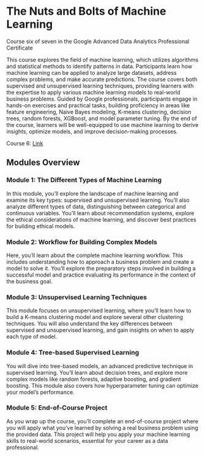 # The Nuts and Bolts of Machine Learning

Course six of seven in the Google Advanced Data Analytics Professional Certificate

This course explores the field of machine learning, which utilizes algorithms and statistical methods to identify patterns in data. Participants learn how machine learning can be applied to analyze large datasets, address complex problems, and make accurate predictions. The course covers both supervised and unsupervised learning techniques, providing learners with the expertise to apply various machine learning models to real-world business problems. Guided by Google professionals, participants engage in hands-on exercises and practical tasks, building proficiency in areas like feature engineering, Naive Bayes modeling, K-means clustering, decision trees, random forests, XGBoost, and model parameter tuning. By the end of the course, learners will be well-equipped to use machine learning to derive insights, optimize models, and improve decision-making processes.

Course 6: [Link](https://www.coursera.org/learn/the-nuts-and-bolts-of-machine-learning)

## Modules Overview
### Module 1: The Different Types of Machine Learning
In this module, you’ll explore the landscape of machine learning and examine its key types: supervised and unsupervised learning. You’ll also analyze different types of data, distinguishing between categorical and continuous variables. You’ll learn about recommendation systems, explore the ethical considerations of machine learning, and discover best practices for building ethical models.

### Module 2: Workflow for Building Complex Models
Here, you’ll learn about the complete machine learning workflow. This includes understanding how to approach a business problem and create a model to solve it. You’ll explore the preparatory steps involved in building a successful model and practice evaluating its performance in the context of the business goal.

### Module 3: Unsupervised Learning Techniques
This module focuses on unsupervised learning, where you’ll learn how to build a K-means clustering model and explore several other clustering techniques. You will also understand the key differences between supervised and unsupervised learning, and gain insights on when to apply each type of model.

### Module 4: Tree-based Supervised Learning
You will dive into tree-based models, an advanced predictive technique in supervised learning. You’ll learn about decision trees, and explore more complex models like random forests, adaptive boosting, and gradient boosting. This module also covers how hyperparameter tuning can optimize your model’s performance.

### Module 5: End-of-Course Project
As you wrap up the course, you’ll complete an end-of-course project where you will apply what you've learned by solving a real business problem using the provided data. This project will help you apply your machine learning skills to real-world scenarios, essential for your career as a data professional.
